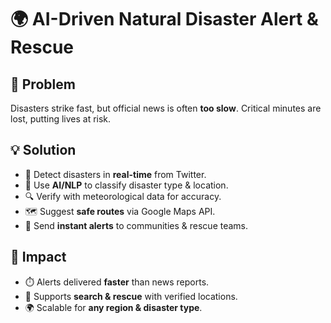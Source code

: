 # 🌍 AI-Driven Natural Disaster Alert & Rescue  

## 🚨 Problem  
Disasters strike fast, but official news is often **too slow**. Critical minutes are lost, putting lives at risk.  

## 💡 Solution  
- 📡 Detect disasters in **real-time** from Twitter.  
- 🤖 Use **AI/NLP** to classify disaster type & location.  
- 🔍 Verify with meteorological data for accuracy.  
- 🗺️ Suggest **safe routes** via Google Maps API.  
- 📢 Send **instant alerts** to communities & rescue teams.  

## 🌟 Impact  
- ⏱️ Alerts delivered **faster** than news reports.  
- 🛟 Supports **search & rescue** with verified locations.  
- 🌍 Scalable for **any region & disaster type**.  
